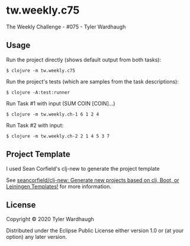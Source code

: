 # tw.weekly.c75


The Weekly Challenge - #075 - Tyler Wardhaugh

## Usage

Run the project directly (shows default output from both tasks):

    $ clojure -m tw.weekly.c75

Run the project's tests (which are samples from the task descriptions):

    $ clojure -A:test:runner

Run Task #1 with input (SUM COIN [COIN]...)

    $ clojure -m tw.weekly.ch-1 6 1 2 4

Run Task #2 with input:

    $ clojure -m tw.weekly.ch-2 2 1 4 5 3 7

## Project Template

I used Sean Corfield's clj-new to generate the project template

See [seancorfield/clj-new: Generate new projects based on clj, Boot, or Leiningen Templates!](https://github.com/seancorfield/clj-new) for more information.

## License

Copyright © 2020 Tyler Wardhaugh

Distributed under the Eclipse Public License either version 1.0 or (at
your option) any later version.
